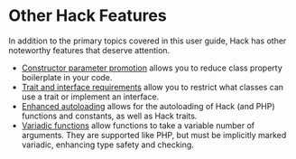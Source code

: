 # Other Hack Features

In addition to the primary topics covered in this user guide, Hack has other noteworthy features that deserve attention. 

* [Constructor parameter promotion](./constructor-parameter-promotion.md) allows you to reduce class property boilerplate in your code.
* [Trait and interface requirements](./trait-and-interface-requirements.md) allow you to restrict what classes can use a trait or implement an interface.
* [Enhanced autoloading](./autoloading.md) allows for the autoloading of Hack (and PHP) functions and constants, as well as Hack traits.
* [Variadic functions](./variadic-functions) allow functions to take a variable number of arguments. They are supported like PHP, but must be implicitly marked variadic, enhancing type safety and checking.
